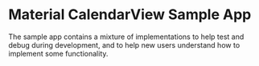 Material CalendarView Sample App
================================

The sample app contains a mixture of implementations to help test and debug during development,
and to help new users understand how to implement some functionality.